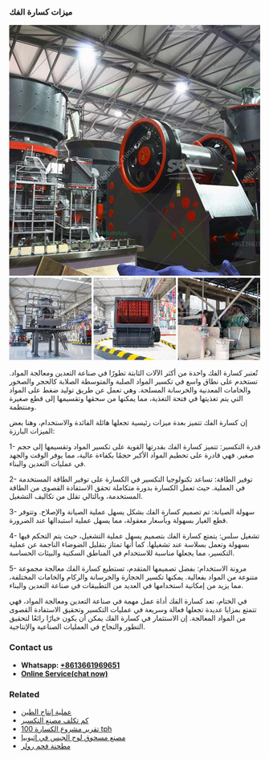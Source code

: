 <h3>ميزات كسارة الفك</h3><img src='1701854398.jpg' alt=''><p>تُعتبر كسارة الفك واحدة من أكثر الآلات الثابتة تطورًا في صناعة التعدين ومعالجة المواد. تستخدم على نطاق واسع في تكسير المواد الصلبة والمتوسطة الصلابة كالحجر والصخور والخامات المعدنية والخرسانة المسلحة. وهي تعمل عن طريق توليد ضغط على المواد التي يتم تغذيتها في فتحة التغذية، مما يمكنها من سحقها وتقسيمها إلى قطع صغيرة ومنتظمة.</p><p>إن كسارة الفك تتميز بعدة ميزات رئيسية تجعلها هائلة الفائدة والاستخدام، وهنا بعض الميزات البارزة:</p><p>1- قدرة التكسير: تتميز كسارة الفك بقدرتها القوية على تكسير المواد وتقسيمها إلى حجم صغير. فهي قادرة على تحطيم المواد الأكبر حجمًا بكفاءة عالية، مما يوفر الوقت والجهد في عمليات التعدين والبناء.</p><p>2- توفير الطاقة: تساعد تكنولوجيا التكسير في الكسارة على توفير الطاقة المستخدمة في العملية. حيث تعمل الكسارة بدورة متكاملة تحقق الاستفادة القصوى من الطاقة المستخدمة، وبالتالي تقلل من تكاليف التشغيل.</p><p>3- سهولة الصيانة: تم تصميم كسارة الفك بشكل يسهل عملية الصيانة والإصلاح. وتتوفر قطع الغيار بسهولة وبأسعار معقولة، مما يسهل عملية استبدالها عند الضرورة.</p><p>4- تشغيل سلس: يتمتع كسارة الفك بتصميم يسهل عملية التشغيل، حيث يتم التحكم فيها بسهولة وتعمل بسلاسة عند تشغيلها. كما أنها تمتاز بتقليل الضوضاء الناجمة عن عملية التكسير، مما يجعلها مناسبة للاستخدام في المناطق السكنية والبيئات الحساسة.</p><p>5- مرونة الاستخدام: بفضل تصميمها المتقدم، تستطيع كسارة الفك معالجة مجموعة متنوعة من المواد بفعالية. يمكنها تكسير الحجارة والخرسانة والركام والخامات المختلفة، مما يزيد من إمكانية استخدامها في العديد من التطبيقات في صناعة التعدين والبناء.</p><p>في الختام، تعد كسارة الفك أداة عمل مهمة في صناعة التعدين ومعالجة المواد، فهي تتمتع بمزايا عديدة تجعلها فعالة وسريعة في عمليات التكسير وتحقيق الاستفادة القصوى من المواد المعالجة. إن الاستثمار في كسارة الفك يمكن أن يكون خيارًا رائعًا لتحقيق التطور والنجاح في العمليات الصناعية والإنتاجية.</p><h3>Contact us</h3><ul><li><strong>Whatsapp:&nbsp;<a href="https://wa.me/8613661969651">+8613661969651</a></strong></li><li><a href="https://swt.shibang-china.com/?git&amp;zhl&amp;ميزات كسارة الفك"><strong>Online Service(chat now)</strong></a></li></ul><h3>Related</h3><ul><li><a href='عملية إنتاج الطين.md'>عملية إنتاج الطين</a></li><li><a href='كم تكلف مصنع التكسير.md'>كم تكلف مصنع التكسير</a></li><li><a href='تقرير مشروع الكسارة 100 tph.md'>تقرير مشروع الكسارة 100 tph</a></li><li><a href='مصنع مسحوق لوح الجبس في إثيوبيا.md'>مصنع مسحوق لوح الجبس في إثيوبيا</a></li><li><a href='مطحنة فحم رولر.md'>مطحنة فحم رولر</a></li></ul>